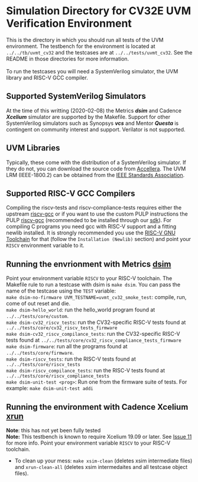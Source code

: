 Simulation Directory for CV32E UVM Verification Environment
==================================
This is the directory in which you should run all tests of the UVM environment.
The testbench for the environment is located at `../../tb/uvmt_cv32` and the
testcases are at `../../tests/uvmt_cv32`.  See the README in those directories
for more information.
<br><br>
To run the testcases you will need a SystemVerilog simulator, the UVM library and RISC-V GCC compiler.

Supported SystemVerilog Simulators
----------------------------------
At the time of this writting (2020-02-08) the Metrics
**_dsim_** and Cadence **_Xcelium_** simulator are supported by the Makefile.  Support for other
SystemVerilog simulators such as Synopsys **_vcs_** and Mentor **_Questa_** is contingent
on community interest and support.  Verilator is not supported.

UVM Libraries
-------------
Typically, these come with the distribution of a SystemVerilog simulator.  If they do not, you
can download the source code from [Accellera](https://www.accellera.org/downloads/standards/uvm).
The UVM LRM (IEEE-1800.2) can be obtained from the [IEEE Standards Association](https://standards.ieee.org/).

Supported RISC-V GCC Compilers
-------------------------------
Compiling the riscv-tests and riscv-compliance-tests requires either the upstream
[riscv-gcc](https://github.com/riscv/riscv-gcc) or if you want to use the custom
PULP instructions the PULP
[riscv-gcc](https://github.com/pulp-platform/pulp-riscv-gcc) (recommended to be
installed through our [sdk](https://github.com/pulp-platform/pulp-sdk)).
For compiling C programs you need gcc with RISC-V support and a fitting newlib installed.
It is strongly recommended you use the [RISC-V GNU
Toolchain](https://github.com/riscv/riscv-gnu-toolchain) for that (follow the
`Installation (Newlib)` section) and point your `RISCV` environment variable to
it.

Running the envrionment with Metrics [dsim](https://metrics.ca)
----------------------
Point your environment variable `RISCV` to your RISC-V toolchain. The Makefile rule to run a testcase
with dsim is `make dsim`.  You can pass the name of the testcase using the `TEST` variable:
<br> `make dsim-no-firmware UVM_TESTNAME=uvmt_cv32_smoke_test`: compile, run, come of out reset and die.
<br> `make dsim-hello_world`: run the hello_world program found at `../../tests/core/custom`.
<br> `make dsim-cv32_riscv_tests`: run the CV32-specific RISC-V tests found at `../../tests/core/cv32_riscv_tests_firmware`
<br> `make dsim-cv32_riscv_compilance_tests`: run the CV32-specific RISC-V tests found at `../../tests/core/cv32_riscv_compliance_tests_firmware`
<br> `make dsim-firmware`: run all the programs found at `../../tests/core/firmware`.
<br> `make dsim-riscv_tests`: run the RISC-V tests found at `../../tests/core/riscv_tests`
<br> `make dsim-riscv_compilance_tests`: run the RISC-V tests found at `../../tests/core/riscv_compliance_tests`
<br> `make dsim-unit-test <prog>`: Run one <prog> from the firmware suite of tests.  For example: `make dsim-unit-test addi`

Running the environment with Cadence Xcelium [xrun](https://www.cadence.com/en_US/home/tools/system-design-and-verification/simulation-and-testbench-verification/xcelium-parallel-simulator.html)
----------------------
**Note**: this has not yet been fully tested<br>
**Note:** This testbench is known to require Xcelium 19.09 or later.  See [Issue 11](https://github.com/openhwgroup/core-v-verif/issues/11) for more info.
Point your environment variable `RISCV` to your RISC-V toolchain. 
* To clean up your mess: `make xsim-clean` (deletes xsim intermediate files) and `xrun-clean-all` (deletes xsim intermedaites and all testcase object files).


